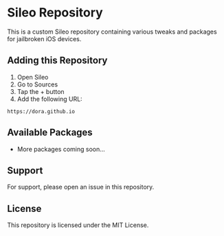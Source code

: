 # Sileo Repository

This is a custom Sileo repository containing various tweaks and packages for jailbroken iOS devices.

## Adding this Repository

1. Open Sileo
2. Go to Sources
3. Tap the + button
4. Add the following URL:
```
https://dora.github.io
```

## Available Packages

- More packages coming soon...

## Support

For support, please open an issue in this repository.

## License

This repository is licensed under the MIT License. 